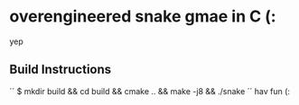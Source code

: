 # overengineered snake gmae in C (:

yep

## Build Instructions

´´
$ mkdir build && cd build && cmake .. && make -j8 && ./snake
´´
hav fun (:
